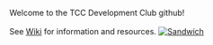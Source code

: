Welcome to the TCC Development Club github!<br><br>
See [Wiki](https://github.com/tcc-dev-club/projects/wiki) for information and resources.
[![Sandwich](https://imgs.xkcd.com/comics/sandwich.png)](https://xkcd.com)
